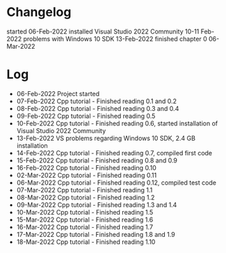 # Changelog
started 06-Feb-2022
installed Visual Studio 2022 Community 10-11 Feb-2022
problems with Windows 10 SDK 13-Feb-2022
finished chapter 0 06-Mar-2022

# Log
- 06-Feb-2022 Project started
- 07-Feb-2022 Cpp tutorial - Finished reading 0.1 and 0.2
- 08-Feb-2022 Cpp tutorial - Finished reading 0.3 and 0.4
- 09-Feb-2022 Cpp tutorial - Finished reading 0.5
- 10-Feb-2022 Cpp tutorial - Finished reading 0.6, started installation of Visual Studio 2022 Community
- 13-Feb-2022 VS problems regarding Windows 10 SDK, 2.4 GB installation
- 14-Feb-2022 Cpp tutorial - Finished reading 0.7, compiled first code
- 15-Feb-2022 Cpp tutorial - Finished reading 0.8 and 0.9
- 16-Feb-2022 Cpp tutorial - Finished reading 0.10
- 02-Mar-2022 Cpp tutorial - Finished reading 0.11
- 06-Mar-2022 Cpp tutorial - Finished reading 0.12, compiled test code
- 07-Mar-2022 Cpp tutorial - Finished reading 1.1
- 08-Mar-2022 Cpp tutorial - Finished reading 1.2
- 09-Mar-2022 Cpp tutorial - Finished reading 1.3 and 1.4
- 10-Mar-2022 Cpp tutorial - Finished reading 1.5
- 15-Mar-2022 Cpp tutorial - Finished reading 1.6
- 16-Mar-2022 Cpp tutorial - Finished reading 1.7
- 17-Mar-2022 Cpp tutorial - Finished reading 1.8 and 1.9
- 18-Mar-2022 Cpp tutorial - Finished reading 1.10